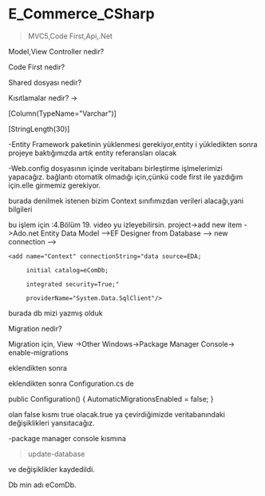 # E_Commerce_CSharp

>MVC5,Code First,Api,.Net

Model,View Controller nedir?

Code First nedir?

Shared dosyası nedir?

Kısıtlamalar nedir? ->    

[Column(TypeName="Varchar")]

[StringLength(30)]

-Entity Framework paketinin yüklenmesi gerekiyor,entity i yükledikten sonra projeye baktığımızda artık entity referansları olacak



-Web.config dosyasının içinde veritabanı birleştirme işlmelerimizi yapacağız.
bağlantı otomatik olmadığı için,çünkü code first ile yazdığım için.elle girmemiz gerekiyor.

 <connectionStrings>
    <add name="Context"/> burada denilmek istenen bizim Context sınıfımızdan verileri alacağı,yani bilgileri
  </connectionStrings>


bu işlem için :4.Bölüm 19. video yu izleyebilirsin.
project->add new item ->Ado.net Entity Data Model -->EF Designer from Database -->
new connection -->


  <connectionStrings>
 
    <add name="Context" connectionString="data source=EDA;
                                          
         initial catalog=eComDb;
                                          
         integrated security=True;"  
         
         providerName="System.Data.SqlClient"/>
 
  </connectionStrings>
  
  
  burada db mizi yazmış olduk
  
  
  Migration nedir?
  
  Migration için,
View ->Other Windows->Package Manager Console->
 enable-migrations



eklendikten sonra
  
  
  eklendikten sonra Configuration.cs de 

 public Configuration()
        {
            AutomaticMigrationsEnabled = false;
        }

olan false kısmı true olacak.true ya çevirdiğimizde veritabanındaki değişiklikleri yansıtacağız.


-package manager console kısmına
>update-database

ve değişiklikler kaydedildi.

Db min adı eComDb.


  
  
  
  
  
  
  
  
  
  
  
  
  
  
  
  
  
  
  
  
  
